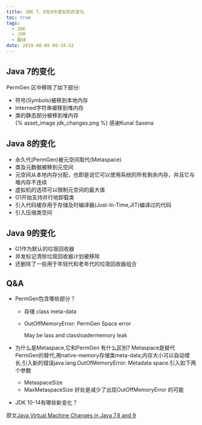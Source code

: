 ```yaml
---
title: JDK 7、8及9中虚拟机的变化
toc: true
tags:
  - JDK
  - JVM
  - 翻译
date: 2019-08-09 00:34:52
---
```

## Java 7的变化
PermGen 区中移除了如下部分:
  * 符号(Symbols)被移到本地内存
  * Interned字符串被移到堆内存
  * 类的静态部分被移到堆内存  
{% asset_image jdk_changes.png %}
感谢Kunal Saxena

## Java 8的变化

  * 永久代(PermGen)被元空间取代(Metaspace)
  * 类及元数据被移到元空间
  * 元空间从本地内存分配，也即是说它可以使用系统的所有剩余内存，并且它与堆内存不连续
  * 虚拟机的选项可以限制元空间的最大值
  * G1开始支持并行地卸载类
  * 引入代码缓存用于存储及时编译器(Just-In-Time,JIT)编译过的代码
  * 引入压缩类空间

## Java 9的变化

  * G1作为默认的垃圾回收器
  * 并发标记清除垃圾回收器计划被移除
  * 还删除了一些用于年轻代和老年代的垃圾回收器组合
## Q&A
 * PermGen包含哪些部分？
     - 存储 class meta-data
     - OutOffMemoryError: PermGen Space error

         May be lass and classloadermemory leak  

 * 为什么是Metaspace,它和PermGen 有什么区别?
  Metaspace是替代PermGen的替代,用native-memory存储类meta-data,内存大小可以自动增长,引入新的错误java.lang.OutOfMemoryError: Metadata space.引入如下两个参数
     - MetaspaceSize
     - MaxMetaspaceSize
  好处是减少了出现OutOffMemoryError 的可能
 * JDK 10-14有哪些新变化？



原文[Java Virtual Machine Changes in Java 7,8 and 9](https://www.linkedin.com/pulse/java-virtual-machine-changes-78-9-kunal-saxena)
　

